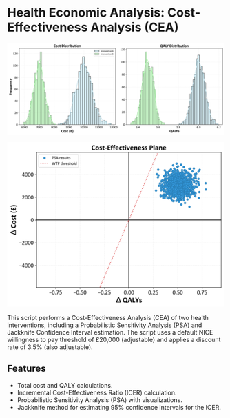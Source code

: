 # Health Economic Analysis: Cost-Effectiveness Analysis (CEA)

![](CE_PSA_kde.png)

![](CE_plane_PSA.png)


This script performs a Cost-Effectiveness Analysis (CEA) of two health interventions, including a Probabilistic Sensitivity Analysis (PSA) and Jackknife Confidence Interval estimation. The script uses a default NICE willingness to pay threshold of £20,000 (adjustable) and applies a discount rate of 3.5% (also adjustable).

## Features
- Total cost and QALY calculations.
- Incremental Cost-Effectiveness Ratio (ICER) calculation.
- Probabilistic Sensitivity Analysis (PSA) with visualizations.
- Jackknife method for estimating 95% confidence intervals for the ICER.
